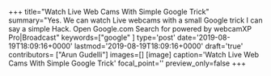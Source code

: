 +++
title="Watch Live Web Cams With Simple Google Trick"
summary="Yes. We can watch Live webcams with a small Google trick I can say a simple Hack. Open Google.com Search for powered by webcamXP Pro|Broadcast"
keywords=["google"
]
type='post'
date='2019-08-19T18:09:16+0000'
lastmod='2019-08-19T18:09:16+0000'
draft='true'
contributors= ["Arun Gudelli"]
images=[]
[image]
caption='Watch Live Web Cams With Simple Google Trick'
focal_point=''
preview_only=false
+++


















